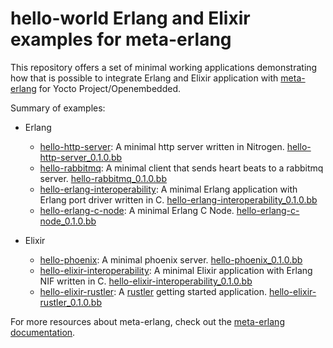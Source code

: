 # hello-world Erlang and Elixir examples for meta-erlang

This repository offers a set of minimal working applications demonstrating how that
is possible to integrate Erlang and Elixir application with [meta-erlang](https://github.com/meta-erlang/meta-erlang)
for Yocto Project/Openembedded.

Summary of examples:

* Erlang
  * [hello-http-server](hello-http-server): A minimal http server written in Nitrogen. [hello-http-server_0.1.0.bb](https://github.com/meta-erlang/meta-erlang/tree/master/recipes-examples/hello-http-server/hello-http-server_0.1.0.bb)
  * [hello-rabbitmq](hello-rabbitmq): A minimal client that sends heart beats to a rabbitmq server. [hello-rabbitmq_0.1.0.bb](https://github.com/meta-erlang/meta-erlang/tree/master/recipes-examples/hello-rabbitmq/hello-rabbitmq_0.1.0.bb)
  * [hello-erlang-interoperability](hello-erlang-interoperability): A minimal Erlang application with Erlang port driver written in C. [hello-erlang-interoperability_0.1.0.bb](https://github.com/meta-erlang/meta-erlang/tree/master/recipes-examples/hello-erlang-interoperability/hello-erlang-interoperability_0.1.0.bb)
  * [hello-erlang-c-node](hello-erlang-c-node): A minimal Erlang C Node. [hello-erlang-c-node_0.1.0.bb](https://github.com/meta-erlang/meta-erlang/tree/master/recipes-examples/hello-erlang-interoperability/hello-erlang-c-node_0.1.0.bb)

* Elixir
  * [hello-phoenix](hello-phoenix): A minimal phoenix server. [hello-phoenix_0.1.0.bb](https://github.com/meta-erlang/meta-erlang/tree/master/recipes-examples/hello-phoenix/hello-phoenix_0.1.0.bb)
  * [hello-elixir-interoperability](hello-elixir-interoperability): A minimal Elixir application with Erlang NIF written in C. [hello-elixir-interoperability_0.1.0.bb](https://github.com/meta-erlang/meta-erlang/tree/master/recipes-examples/hello-elixir-interoperability/hello-elixir-interoperability_0.1.0.bb)
  * [hello-elixir-rustler](hello-elixir-rustler): A [rustler](https://github.com/rusterlium/rustler) getting started application. [hello-elixir-rustler_0.1.0.bb](https://github.com/meta-erlang/meta-erlang/tree/master/recipes-examples/hello-elixir-rustler/hello-elixir-rustler_0.1.0.bb)

For more resources about meta-erlang, check out the [meta-erlang documentation](https://meta-erlang.github.io/#/).